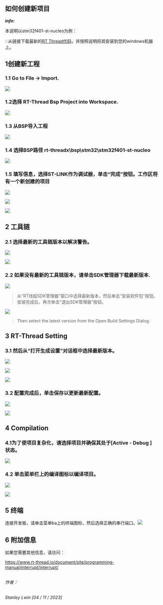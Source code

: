## 如何创建新项目

***info:***

本说明以stm32f401-st-nucleo为例：

:bulb:从链接下载最新的[RT Thread代码](https://www.rt-thread.io/studio.html)，并按照说明将其安装到您的windows机器上。 

## 1创建新工程

### 1.1 Go to File -> Import.

![](../stm32f401-st-nucleo/figures/Import_bsp.png)

### 1.2选择 RT-Thread Bsp Project into Workspace.

![](../stm32f401-st-nucleo/figures/Workspace.png)

### 1.3 从BSP导入工程

![](../stm32f401-st-nucleo/figures/Import_prj.png)

### 1.4 选择BSP路径 rt-threadx\bsp\stm32\stm32f401-st-nucleo

![](../stm32f401-st-nucleo/figures/Folder.png)

### 1.5 填写信息，选择ST-LINK作为调试器，单击“完成”按钮。工作区将有一个新创建的项目

![](../stm32f401-st-nucleo/figures/Info.png)

![](../stm32f401-st-nucleo/figures/Import.png)

![](../stm32f401-st-nucleo/figures/Project.png)

## 2 工具链

### 2.1 选择最新的工具链版本以解决警告。

![](../stm32f401-st-nucleo/figures/BuildSetting.png)

![](../stm32f401-st-nucleo/figures/GUN_Tools.png)

### 2.2 如果没有最新的工具链版本，请单击SDK管理器下载最新版本.

![](../stm32f401-st-nucleo/figures/SDK.png)

> 从“RT线程SDK管理器”窗口中选择最新版本，然后单击“安装软件包”按钮。安装完成后，再次单击“退出SDK管理器”按钮。

![](../stm32f401-st-nucleo/figures/SDK_ver.png)

> Then select the latest version from the Open Build Settings Dialog.

## 3 RT-Thread Setting

### 3.1 然后从“打开生成设置”对话框中选择最新版本。

![](../stm32f401-st-nucleo/figures/config.png)

![](../stm32f401-st-nucleo/figures/softpkgs.png)

![](../stm32f401-st-nucleo/figures/select.png)

### 3.2 配置完成后，单击保存以更新最新配置。

![](../stm32f401-st-nucleo/figures/save_select.png)

![](../stm32f401-st-nucleo/figures/saveing.png)

## 4 Compilation

### 4.1为了使项目复杂化，请选择项目并确保其处于[Active - Debug ] 状态。 

![](../stm32f401-st-nucleo/figures/select_prj.png)

### 4.2 单击菜单栏上的编译图标以编译项目。

![](../stm32f401-st-nucleo/figures/build.png)

![](../stm32f401-st-nucleo/figures/build_finish.png)

## 5 终端

连接开发板，请单击菜单ba上的终端图标，然后选择正确的串行端口。![](../stm32f401-st-nucleo/figures/terminal.png)

## 6 附加信息 

如果您需要其他信息，请访问： 

https://www.rt-thread.io/document/site/programming-manual/interrupt/interrupt/

## 

###### 作者：
###### Stanley Lwin [04 / 11 / 2023]